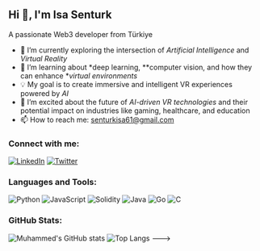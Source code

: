 ## Hi 👋, I'm Isa Senturk
A passionate Web3 developer from Türkiye

- 🔭 I’m currently exploring the intersection of *Artificial Intelligence* and *Virtual Reality*
- 🌱 I’m learning about *deep learning, **computer vision, and how they can enhance **virtual environments*
- 💡 My goal is to create immersive and intelligent VR experiences powered by *AI*
- 🚀 I’m excited about the future of *AI-driven VR technologies* and their potential impact on industries like gaming, healthcare, and education
- 📫 How to reach me: senturkisa61@gmail.com

### Connect with me:
[![LinkedIn](https://img.shields.io/badge/LinkedIn-0077B5?style=for-the-badge&logo=linkedin&logoColor=white)](https://linkedin.com/in/USERNAME)
[![Twitter](https://img.shields.io/badge/Twitter-1DA1F2?style=for-the-badge&logo=twitter&logoColor=white)](https://twitter.com/USERNAME)

### Languages and Tools:
![Python](https://img.shields.io/badge/-Python-05122A?style=flat&logo=python)
![JavaScript](https://img.shields.io/badge/-JavaScript-05122A?style=flat&logo=javascript)
![Solidity](https://img.shields.io/badge/-Solidity-05122A?style=flat&logo=solidity)
![Java](https://img.shields.io/badge/-Java-05122A?style=flat&logo=java)
![Go](https://img.shields.io/badge/-Go-05122A?style=flat&logo=go)
![C](https://img.shields.io/badge/-C-05122A?style=flat&logo=c)

### GitHub Stats:
![Muhammed's GitHub stats](https://github-readme-stats.vercel.app/api?username=B1ack-D3ath&show_icons=true&theme=radical)
![Top Langs](https://github-readme-stats.vercel.app/api/top-langs/?username=B1ack-D3ath&layout=compact&theme=radical)
--->
